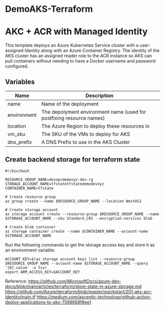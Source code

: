 # DemoAKS-Terraform

# AKC + ACR with Managed Identity

This template deploys an Azure Kubernetes Service cluster with a user-assigned Identity along with an Azure Container Registry.  The identity of the AKS cluster has an assigned reader role to the ACR instance so AKS can pull containers without needing to have a Docker username and password configured.

## Variables

| Name | Description |
|-|-|
| name | Name of the deployment |
| environment | The depolyment environment name (used for postfixing resource names) |
| location | The Azure Region to deploy these resources in |
| vm_sku | The SKU of the VMs to deploy for AKS |
| dns_prefix | A DNS Prefix to use in the AKS Cluster |


## Create backend storage for terraform state

```
#!/bin/bash

RESOURCE_GROUP_NAME=devopsdemoxyz-dev-rg
STORAGE_ACCOUNT_NAME=tfstatetfstatedemodevxyz
CONTAINER_NAME=tfstate

# Create resource group
az group create --name $RESOURCE_GROUP_NAME --location WestUS2

# Create storage account
az storage account create --resource-group $RESOURCE_GROUP_NAME --name $STORAGE_ACCOUNT_NAME --sku Standard_LRS --encryption-services blob

# Create blob container
az storage container create --name $CONTAINER_NAME --account-name $STORAGE_ACCOUNT_NAME

```

Run the following commands to get the storage access key and store it as an environment variable:


```
ACCOUNT_KEY=$(az storage account keys list --resource-group $RESOURCE_GROUP_NAME --account-name $STORAGE_ACCOUNT_NAME --query '[0].value' -o tsv)
export ARM_ACCESS_KEY=$ACCOUNT_KEY
```


Reference:
https://github.com/MicrosoftDocs/azure-dev-docs/blob/main/articles/terraform/store-state-in-azure-storage.md
https://github.com/Azure/terraform/blob/master/quickstart/201-aks-acr-identity/main.tf
https://medium.com/ascentic-technology/github-action-deploy-applications-to-aks-7598668f8ee1
